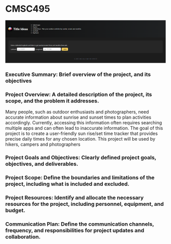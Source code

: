 # CMSC495

<img src="images/Webdesign.png" />

### Executive Summary: Brief overview of the project, and its objectives


### Project Overview: A detailed description of the project, its scope, and the problem it addresses.
Many people, such as outdoor enthusiasts and photographers, need accurate information about sunrise and sunset times to plan activities accordingly.  Currently, accessing this information often requires searching multiple apps and can often lead to inaccurate information. The goal of this project is to create a user-friendly sun rise/set time tracker that provides precise daily times for any chosen location. This project will be used by hikers, campers and photographers

### Project Goals and Objectives: Clearly defined project goals, objectives, and deliverables.


### Project Scope: Define the boundaries and limitations of the project, including what is included and excluded.


### Project Resources: Identify and allocate the necessary resources for the project, including personnel, equipment, and budget.


### Communication Plan: Define the communication channels, frequency, and responsibilities for project updates and collaboration.